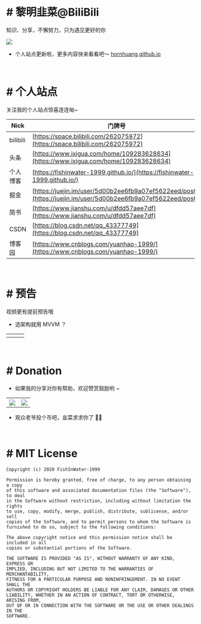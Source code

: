 # # 黎明韭菜@BiliBili

知识、分享，不懈努力，只为遇见更好的你

[![](https://github.com/hornhuang/PictureRepository/blob/master/hornhuang_github_io/hornhuang_github_io_bac.png)](https://hornhuang.github.io/#/?pg=index&)

- 个人站点更新啦，更多内容快来看看吧～ [hornhuang.github.io](https://hornhuang.github.io/#/?pg=index&)

</br>

# # 个人站点

关注我的个人站点惊喜连连呦~

| Nick     | 门牌号                                                       |
| -------- | ------------------------------------------------------------ |
| bilibili | [https://space.bilibili.com/262075972](https://space.bilibili.com/262075972) |
| 头条     | [https://www.ixigua.com/home/109283628634](https://www.ixigua.com/home/109283628634) |
| 个人博客 | [https://fishinwater-1999.github.io/](https://fishinwater-1999.github.io/) |
| 掘金     | [https://juejin.im/user/5d00b2ee6fb9a07ef5622eed/posts](https://juejin.im/user/5d00b2ee6fb9a07ef5622eed/posts) |
| 简书     | [https://www.jianshu.com/u/dfdd57aee7df](https://www.jianshu.com/u/dfdd57aee7df) |
| CSDN     | [https://blog.csdn.net/qq_43377749](https://blog.csdn.net/qq_43377749) |
| 博客园   | [https://www.cnblogs.com/yuanhao-1999/](https://www.cnblogs.com/yuanhao-1999/) |

</br>

# # 预告

视频更有提前预告哦

- 选架构就用 MVVM ？

<table>
  <tr>
    <th><img src="" /></th>
    <th><img src="" /></th>
    <th><img src="" /></th>
  </tr>
</table>

</br>

# # Donation

- 如果我的分享对你有帮助，欢迎赞赏鼓励哟 ~

<table>
  <tr>
    <th><img src="https://github.com/hornhuang/PictureRepository/blob/master/hornhuang_biliibi/ali_pay.jpg" /></th>
    <th><img src="https://github.com/hornhuang/PictureRepository/blob/master/hornhuang_biliibi/wechat_pay.jpg" /></th>
  </tr>
</table>

- 观众老爷投个币吧，韭菜求求你了 🍻🍻

</br>

# # MIT License

```
Copyright (c) 2020 FishInWater-1999

Permission is hereby granted, free of charge, to any person obtaining a copy
of this software and associated documentation files (the "Software"), to deal
in the Software without restriction, including without limitation the rights
to use, copy, modify, merge, publish, distribute, sublicense, and/or sell
copies of the Software, and to permit persons to whom the Software is
furnished to do so, subject to the following conditions:

The above copyright notice and this permission notice shall be included in all
copies or substantial portions of the Software.

THE SOFTWARE IS PROVIDED "AS IS", WITHOUT WARRANTY OF ANY KIND, EXPRESS OR
IMPLIED, INCLUDING BUT NOT LIMITED TO THE WARRANTIES OF MERCHANTABILITY,
FITNESS FOR A PARTICULAR PURPOSE AND NONINFRINGEMENT. IN NO EVENT SHALL THE
AUTHORS OR COPYRIGHT HOLDERS BE LIABLE FOR ANY CLAIM, DAMAGES OR OTHER
LIABILITY, WHETHER IN AN ACTION OF CONTRACT, TORT OR OTHERWISE, ARISING FROM,
OUT OF OR IN CONNECTION WITH THE SOFTWARE OR THE USE OR OTHER DEALINGS IN THE
SOFTWARE.
```
  
